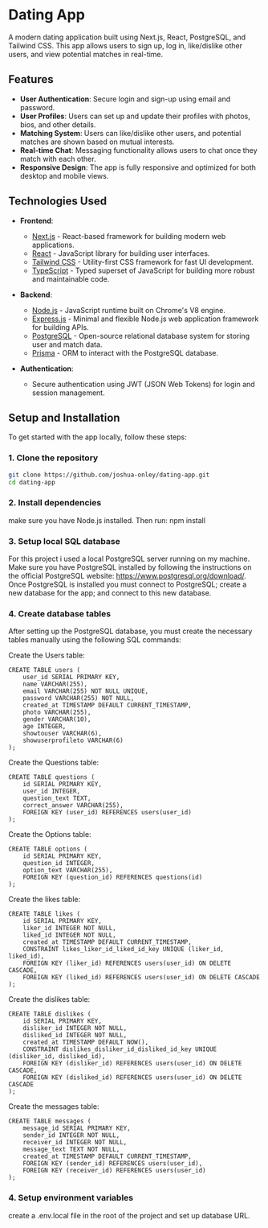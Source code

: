 # Dating App

A modern dating application built using Next.js, React, PostgreSQL, and Tailwind CSS. This app allows users to sign up, log in, like/dislike other users, and view potential matches in real-time.

## Features

- **User Authentication**: Secure login and sign-up using email and password.
- **User Profiles**: Users can set up and update their profiles with photos, bios, and other details.
- **Matching System**: Users can like/dislike other users, and potential matches are shown based on mutual interests.
- **Real-time Chat**: Messaging functionality allows users to chat once they match with each other.
- **Responsive Design**: The app is fully responsive and optimized for both desktop and mobile views.

## Technologies Used

- **Frontend**:
  - [Next.js](https://nextjs.org/) - React-based framework for building modern web applications.
  - [React](https://reactjs.org/) - JavaScript library for building user interfaces.
  - [Tailwind CSS](https://tailwindcss.com/) - Utility-first CSS framework for fast UI development.
  - [TypeScript](https://www.typescriptlang.org/) - Typed superset of JavaScript for building more robust and maintainable code.

- **Backend**:
  - [Node.js](https://nodejs.org/) - JavaScript runtime built on Chrome's V8 engine.
  - [Express.js](https://expressjs.com/) - Minimal and flexible Node.js web application framework for building APIs.
  - [PostgreSQL](https://www.postgresql.org/) - Open-source relational database system for storing user and match data.
  - [Prisma](https://www.prisma.io/) - ORM to interact with the PostgreSQL database.

- **Authentication**:
  - Secure authentication using JWT (JSON Web Tokens) for login and session management.

## Setup and Installation

To get started with the app locally, follow these steps:

### 1. Clone the repository

```bash
git clone https://github.com/joshua-onley/dating-app.git
cd dating-app
```
### 2. Install dependencies
make sure you have Node.js installed. Then run: npm install

### 3. Setup local SQL database
For this project i used a local PostgreSQL server running on my machine. Make sure you have PostgreSQL installed by following the instructions on the official PostgreSQL website: <a>https://www.postgresql.org/download/</a>. Once PostgreSQL is installed you must connect to PostgreSQL; create a new database for the app; and connect to this new database.

### 4. Create database tables
After setting up the PostgreSQL database, you must create the necessary tables manually using the following SQL commands: 

Create the Users table:
```
CREATE TABLE users (
    user_id SERIAL PRIMARY KEY,
    name VARCHAR(255),
    email VARCHAR(255) NOT NULL UNIQUE,
    password VARCHAR(255) NOT NULL,
    created_at TIMESTAMP DEFAULT CURRENT_TIMESTAMP,
    photo VARCHAR(255),
    gender VARCHAR(10),
    age INTEGER,
    showtouser VARCHAR(6),
    showuserprofileto VARCHAR(6)
);
```
Create the Questions table:
```
CREATE TABLE questions (
    id SERIAL PRIMARY KEY,
    user_id INTEGER,
    question_text TEXT,
    correct_answer VARCHAR(255),
    FOREIGN KEY (user_id) REFERENCES users(user_id)
);
```

Create the Options table:
```
CREATE TABLE options (
    id SERIAL PRIMARY KEY,
    question_id INTEGER,
    option_text VARCHAR(255),
    FOREIGN KEY (question_id) REFERENCES questions(id)
);
```

Create the likes table: 
```
CREATE TABLE likes (
    id SERIAL PRIMARY KEY,
    liker_id INTEGER NOT NULL,
    liked_id INTEGER NOT NULL,
    created_at TIMESTAMP DEFAULT CURRENT_TIMESTAMP,
    CONSTRAINT likes_liker_id_liked_id_key UNIQUE (liker_id, liked_id),
    FOREIGN KEY (liker_id) REFERENCES users(user_id) ON DELETE CASCADE,
    FOREIGN KEY (liked_id) REFERENCES users(user_id) ON DELETE CASCADE
);

```
Create the dislikes table:
```
CREATE TABLE dislikes (
    id SERIAL PRIMARY KEY,
    disliker_id INTEGER NOT NULL,
    disliked_id INTEGER NOT NULL,
    created_at TIMESTAMP DEFAULT NOW(),
    CONSTRAINT dislikes_disliker_id_disliked_id_key UNIQUE (disliker_id, disliked_id),
    FOREIGN KEY (disliker_id) REFERENCES users(user_id) ON DELETE CASCADE,
    FOREIGN KEY (disliked_id) REFERENCES users(user_id) ON DELETE CASCADE
);

```

Create the messages table:
```
CREATE TABLE messages (
    message_id SERIAL PRIMARY KEY,
    sender_id INTEGER NOT NULL,
    receiver_id INTEGER NOT NULL,
    message_text TEXT NOT NULL,
    created_at TIMESTAMP DEFAULT CURRENT_TIMESTAMP,
    FOREIGN KEY (sender_id) REFERENCES users(user_id),
    FOREIGN KEY (receiver_id) REFERENCES users(user_id)
);

```
### 4. Setup environment variables
create a .env.local file in the root of the project and set up  database URL.
